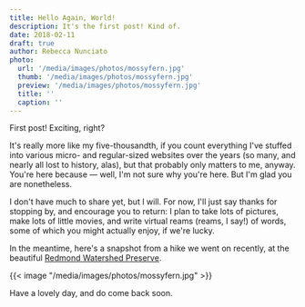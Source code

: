 ```yaml
---
title: Hello Again, World!
description: It's the first post! Kind of.
date: 2018-02-11
draft: true
author: Rebecca Nunciato
photo:
  url: '/media/images/photos/mossyfern.jpg'
  thumb: '/media/images/photos/mossyfern.jpg'
  preview: '/media/images/photos/mossyfern.jpg'
  title: ''
  caption: ''
---
```


First post! Exciting, right?

It's really more like my five-thousandth, if you count everything I've stuffed into various micro- and regular-sized websites over the years (so many, and nearly all lost to history, alas), but that probably only matters to me, anyway. You're here because &mdash; well, I'm not sure why you're here. But I'm glad you are nonetheless.

I don't have much to share yet, but I will. For now, I'll just say thanks for stopping by, and encourage you to return: I plan to take lots of pictures, make lots of little movies, and write virtual reams (reams, I say!) of words, some of which you might actually enjoy, if we're lucky.

In the meantime, here's a snapshot from a hike we went on recently, at the beautiful [Redmond Watershed Preserve](https://www.wta.org/go-hiking/hikes/redmond-watershed-preserve).

{{< image "/media/images/photos/mossyfern.jpg" >}}

Have a lovely day, and do come back soon.
